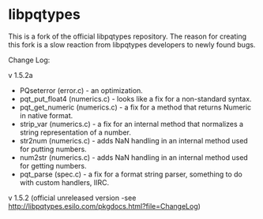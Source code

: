 # libpqtypes

This is a fork of the official libpqtypes repository. 
The reason for creating this fork is a slow reaction from libpqtypes developers to newly found bugs. 

Change Log:

v 1.5.2a

 -	PQseterror (error.c) - an optimization.
 -	pqt_put_float4 (numerics.c) - looks like a fix for a non-standard syntax.
 -	pqt_get_numeric (numerics.c) - a fix for a method that returns Numeric in native format.
 -	strip_var (numerics.c) - a fix for an internal method that normalizes a string representation of a number.
 -	str2num (numerics.c) - adds NaN handling in an internal method used for putting numbers.
 -	num2str (numerics.c) - adds NaN handling in an internal method used for getting numbers.
 -	pqt_parse (spec.c) - a fix for a format string parser, something to do with custom handlers, IIRC.


v 1.5.2 (official unreleased version  -see http://libpqtypes.esilo.com/pkgdocs.html?file=ChangeLog)	
 
